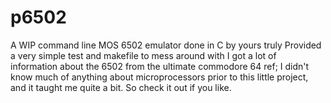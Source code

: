 # p6502
A WIP command line MOS 6502 emulator done in C by yours truly
Provided a very simple test and makefile to mess around with
I got a lot of information about the 6502 from the ultimate commodore 64 ref; I didn't know much of anything about microprocessors prior to this little project, and it taught me quite a bit. So check it out if you like.
